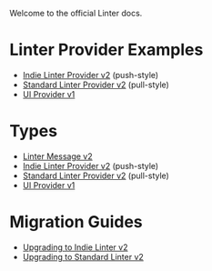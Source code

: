 Welcome to the official Linter docs.

# Linter Provider Examples

- [Indie Linter Provider v2](examples/indie-linter-v2.md) (push-style)
- [Standard Linter Provider v2](examples/standard-linter-v2.md) (pull-style)
- [UI Provider v1](examples/ui-provider-v1.md)

# Types

- [Linter Message v2](types/linter-message-v2.md)
- [Indie Linter Provider v2](types/indie-linter-v2.md) (push-style)
- [Standard Linter Provider v2](types/standard-linter-v2.md) (pull-style)
- [UI Provider v1](types/ui-provider-v1.md)

# Migration Guides

- [Upgrading to Indie Linter v2](guides/upgrading-to-indie-linter-v2.md)
- [Upgrading to Standard Linter v2](guides/upgrading-to-standard-linter-v2.md)

